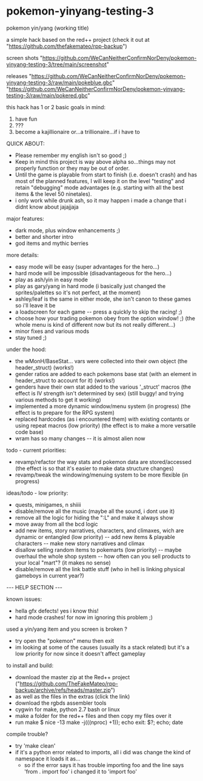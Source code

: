 # pokemon-yinyang-testing-3

pokemon yin/yang (working title)

a simple hack based on the red++ project (check it out at "https://github.com/thefakemateo/rpp-backup")

screen shots "https://github.com/WeCanNeitherConfirmNorDeny/pokemon-yinyang-testing-3/tree/main/screenshot"

releases
	"https://github.com/WeCanNeitherConfirmNorDeny/pokemon-yinyang-testing-3/raw/main/pokeblue.gbc"
	"https://github.com/WeCanNeitherConfirmNorDeny/pokemon-yinyang-testing-3/raw/main/pokered.gbc"


this hack has 1 or 2 basic goals in mind:
1) have fun
2) ???
3) become a kajillionaire or...a trillionaire...if i have to

QUICK ABOUT:
 * Please remember my english isn't so good ;)
 * Keep in mind this project is way above alpha so...things may not properly function or they may be out of order.
 * Until the game is playable from start to finish (i.e. doesn't crash) and has most of the planned features, I will keep it on the level "testing" and retain "debugging" mode advantages (e.g. starting with all the best items & the level 50 ninetales).
 * i only work while drunk ash, so it may happen i made a change that i didnt know about jajajjaja

major features:
 * dark mode, plus window enhancements ;)
 * better and shorter intro
 * god items and mythic berries

more details:
 * easy mode will be easy (super advantages for the hero...)
 * hard mode will be impossible (disadvantageous for the hero...)
 * play as ash/yin in easy mode
 * play as gary/yang in hard mode (i basically just changed the sprites/palettes so it's not perfect, at the moment)
 * ashley/leaf is the same in either mode, she isn't canon to these games so i'll leave it be
 * a loadscreen for each game -- press a quickly to skip the racing! ;)
 * choose how your trading pokemon obey from the option window! ;) (the whole menu is kind of different now but its not really different...)
 * minor fixes and various mods
 * stay tuned ;)

under the hood:
 * the wMonH/BaseStat... vars were collected into their own object (the header_struct) (works!)
 * gender ratios are added to each pokemons base stat (with an element in header_struct to account for it) (works!)
 * genders have their own stat added to the various '\_struct' macros (the effect is IV strength isn't determined by sex) (still buggy! and trying various methods to get it working)
 * implemented a more dynamic window/menu system (in progress) (the effect is to prepare for the RPG system)
 * replaced hardcodes (as i encountered them) with existing contants or using repeat macros (low priority) (the effect is to make a more versatile code base)
 * wram has so many changes -- it is almost alien now

todo - current priorities:
 * revamp/refactor the way stats and pokemon data are stored/accessed (the effect is so that it's easier to make data structure changes)
 * revamp/tweak the windowing/menuing system to be more flexible (in progress)

ideas/todo - low priority:
 * quests, minigames, n shiiii
 * disable/remove all the music (maybe all the sound, i dont use it)
 * remove all the logic for hiding the ":L" and make it always show
 * move away from all the bcd logic
 * add new items, story narratives, characters, and climaxes, wich are dynamic or entangled (low priority)
 	-- add new items & playable characters
 	-- make new story narratives and climax
 * disallow selling random items to pokemarts (low priority)
 	-- maybe overhaul the whole shop system
 	-- how often can you sell products to your local "mart"? (it makes no sense)
 * disable/remove all the link battle stuff (who in hell is linking physical gameboys in current year?)

--- HELP SECTION ---

known issues:
 * hella gfx defects! yes i know this!
 * hard mode crashes! for now im ignoring this problem ;)

used a yin/yang item and you screen is broken ?
 * try open the "pokemon" menu then exit
 * im looking at some of the causes (usually its a stack related) but it's a low priority for now since it doesn't affect gameplay

to install and build:
 * download the master zip at the Red++ project ("https://github.com/TheFakeMateo/rpp-backup/archive/refs/heads/master.zip")
 * as well as the files in the extras (click the link)
 * download the rgbds assembler tools
 * cygwin for make, python 2.7 bash or linux
 * make a folder for the red++ files and then copy my files over it
 * run make
 	$ nice -13 make -j$(($(nproc) +1)); echo exit: $?; echo; date

compile trouble?
 * try 'make clean'
 * if it's a python error related to imports, all i did was change the kind of namespace it loads it as...
	- so if the error says it has trouble importing foo and the line says 'from . import foo' i changed it to 'import foo'
